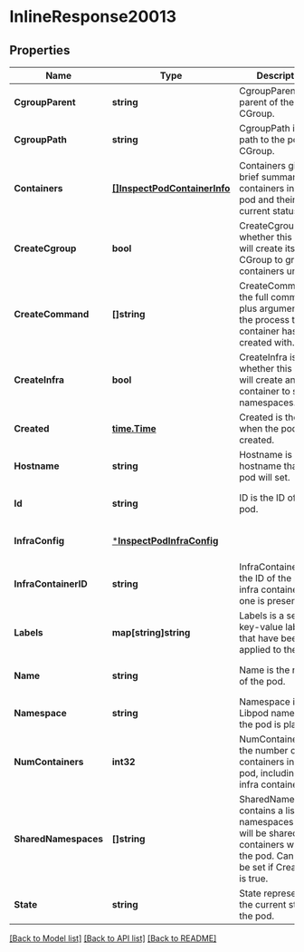 # InlineResponse20013

## Properties
Name | Type | Description | Notes
------------ | ------------- | ------------- | -------------
**CgroupParent** | **string** | CgroupParent is the parent of the pod&#x27;s CGroup. | [optional] [default to null]
**CgroupPath** | **string** | CgroupPath is the path to the pod&#x27;s CGroup. | [optional] [default to null]
**Containers** | [**[]InspectPodContainerInfo**](InspectPodContainerInfo.md) | Containers gives a brief summary of all containers in the pod and their current status. | [optional] [default to null]
**CreateCgroup** | **bool** | CreateCgroup is whether this pod will create its own CGroup to group containers under. | [optional] [default to null]
**CreateCommand** | **[]string** | CreateCommand is the full command plus arguments of the process the container has been created with. | [optional] [default to null]
**CreateInfra** | **bool** | CreateInfra is whether this pod will create an infra container to share namespaces. | [optional] [default to null]
**Created** | [**time.Time**](time.Time.md) | Created is the time when the pod was created. | [optional] [default to null]
**Hostname** | **string** | Hostname is the hostname that the pod will set. | [optional] [default to null]
**Id** | **string** | ID is the ID of the pod. | [optional] [default to null]
**InfraConfig** | [***InspectPodInfraConfig**](InspectPodInfraConfig.md) |  | [optional] [default to null]
**InfraContainerID** | **string** | InfraContainerID is the ID of the pod&#x27;s infra container, if one is present. | [optional] [default to null]
**Labels** | **map[string]string** | Labels is a set of key-value labels that have been applied to the pod. | [optional] [default to null]
**Name** | **string** | Name is the name of the pod. | [optional] [default to null]
**Namespace** | **string** | Namespace is the Libpod namespace the pod is placed in. | [optional] [default to null]
**NumContainers** | **int32** | NumContainers is the number of containers in the pod, including the infra container. | [optional] [default to null]
**SharedNamespaces** | **[]string** | SharedNamespaces contains a list of namespaces that will be shared by containers within the pod. Can only be set if CreateInfra is true. | [optional] [default to null]
**State** | **string** | State represents the current state of the pod. | [optional] [default to null]

[[Back to Model list]](../README.md#documentation-for-models) [[Back to API list]](../README.md#documentation-for-api-endpoints) [[Back to README]](../README.md)


